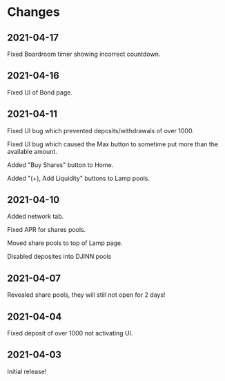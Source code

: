 # Changes

## 2021-04-17

Fixed Boardroom timer showing incorrect countdown.

## 2021-04-16

Fixed UI of Bond page.

## 2021-04-11

Fixed UI bug which prevented deposits/withdrawals of over 1000.

Fixed UI bug which caused the Max button to sometime put more than the available amount.

Added "Buy Shares" button to Home.

Added "\(+\), Add Liquidity" buttons to Lamp pools.

## 2021-04-10

Added network tab.

Fixed APR for shares pools.

Moved share pools to top of Lamp page.

Disabled deposites into DJINN pools

## 2021-04-07

Revealed share pools, they will still not open for 2 days!

## 2021-04-04

Fixed deposit of over 1000 not activating UI.

## 2021-04-03

Initial release!

